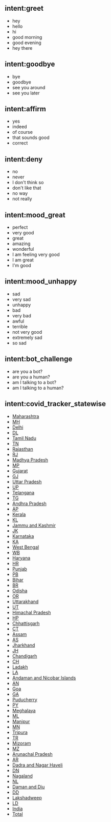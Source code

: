 ## intent:greet
- hey
- hello
- hi
- good morning
- good evening
- hey there

## intent:goodbye
- bye
- goodbye
- see you around
- see you later

## intent:affirm
- yes
- indeed
- of course
- that sounds good
- correct

## intent:deny
- no
- never
- I don't think so
- don't like that
- no way
- not really

## intent:mood_great
- perfect
- very good
- great
- amazing
- wonderful
- I am feeling very good
- I am great
- I'm good

## intent:mood_unhappy
- sad
- very sad
- unhappy
- bad
- very bad
- awful
- terrible
- not very good
- extremely sad
- so sad

## intent:bot_challenge
- are you a bot?
- are you a human?
- am I talking to a bot?
- am I talking to a human?

## intent:covid_tracker_statewise
- [Maharashtra](state)
- [MH](state)
- [Delhi](state)
- [DL](state)
- [Tamil Nadu](state)
- [TN](state)
- [Rajasthan](state)
- [RJ](state)
- [Madhya Pradesh](state)
- [MP](state)
- [Gujarat](state)
- [GJ](state)
- [Uttar Pradesh](state)
- [UP](state)
- [Telangana](state)
- [TG](state)
- [Andhra Pradesh](state)
- [AP](state)
- [Kerala](state)
- [KL](state)
- [Jammu and Kashmir](state)
- [JK](state)
- [Karnataka](state)
- [KA](state)
- [West Bengal](state)
- [WB](state)
- [Haryana](state)
- [HR](state)
- [Punjab](state)
- [PB](state)
- [Bihar](state)
- [BR](state)
- [Odisha](state)
- [OR](state)
- [Uttarakhand](state)
- [UT](state)
- [Himachal Pradesh](state)
- [HP](state)
- [Chhattisgarh](state)
- [CT](state)
- [Assam](state)
- [AS](state)
- [Jharkhand](state)
- [JH](state)
- [Chandigarh](state)
- [CH](state)
- [Ladakh](state)
- [LA](state)
- [Andaman and Nicobar Islands](state)
- [AN](state)
- [Goa](state)
- [GA](state)
- [Puducherry](state)
- [PY](state)
- [Meghalaya](state)
- [ML](state)
- [Manipur](state)
- [MN](state)
- [Tripura](state)
- [TR](state)
- [Mizoram](state)
- [MZ](state)
- [Arunachal Pradesh](state)
- [AR](state)
- [Dadra and Nagar Haveli](state)
- [DN](state)
- [Nagaland](state)
- [NL](state)
- [Daman and Diu](state)
- [DD](state)
- [Lakshadweep](state)
- [LD](state)
- [India](state)
- [Total](state)